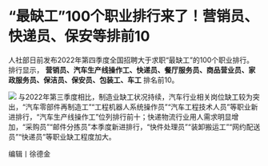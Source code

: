 # “最缺工”100个职业排行来了！营销员、快递员、保安等排前10

人社部日前发布2022年第四季度全国招聘大于求职“最缺工”的100个职业排行。排行显示，
**营销员、汽车生产线操作工、快递员、餐厅服务员、商品营业员、家政服务员、保洁员、保安员、包装工、车工** 排名前10。

![](https://inews.gtimg.com/newsapp_match/0/15616604506/0)
与2022年第三季度相比，制造业缺工状况持续，汽车行业相关岗位缺工较为突出，“汽车零部件再制造工”“工程机器人系统操作员”“汽车工程技术人员”等职业新进排行，“汽车生产线操作工”位列排行前十；快递物流行业用人需求明显增加，“采购员”“邮件分拣员”本季度新进排行，“快件处理员”“装卸搬运工”“网约配送员”“快递员”等职业缺工程度加大。

编辑丨徐德金

